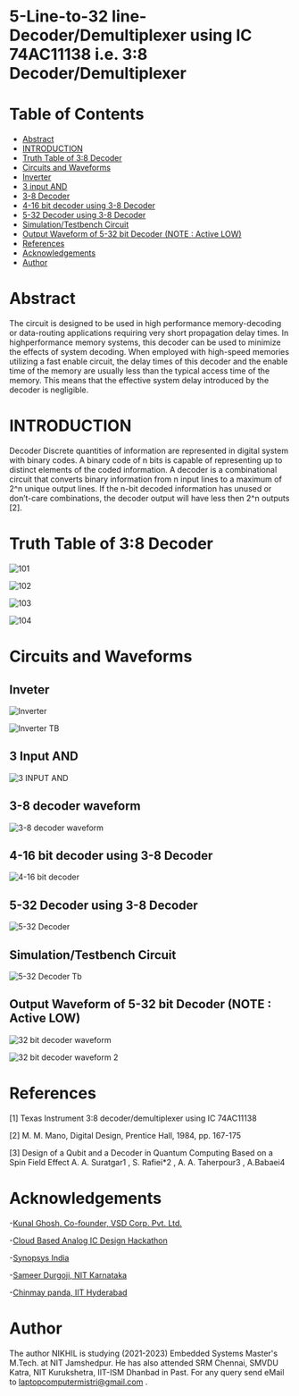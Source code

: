 # 5-Line-to-32 line-Decoder/Demultiplexer using IC 74AC11138 i.e. 3:8 Decoder/Demultiplexer

# Table of Contents
- [Abstract](https://github.com/laptopcomputermistri/Nikhil/blob/main/README.md#abstract)
- [INTRODUCTION](https://github.com/laptopcomputermistri/Nikhil/blob/main/README.md#introduction)
- [Truth Table of 3:8 Decoder](https://github.com/laptopcomputermistri/Nikhil/blob/main/README.md#truth-table-of-38-decoder)
- [Circuits and Waveforms](https://github.com/laptopcomputermistri/Nikhil/blob/main/README.md#circuits-and-waveforms)
- [Inverter](https://github.com/laptopcomputermistri/Nikhil#inveter)
- [3 input AND](https://github.com/laptopcomputermistri/Nikhil#3-input-and)
- [3-8 Decoder](https://github.com/laptopcomputermistri/Nikhil#3-8-decoder-waveform)
- [4-16 bit decoder using 3-8 Decoder](https://github.com/laptopcomputermistri/Nikhil#4-16-bit-decoder-using-3-8-decoder)
- [5-32 Decoder using 3-8 Decoder](https://github.com/laptopcomputermistri/Nikhil#5-32-decoder-using-3-8-decoder)
- [Simulation/Testbench Circuit](https://github.com/laptopcomputermistri/Nikhil#simulationtestbench-circuit)
- [Output Waveform of 5-32 bit Decoder (NOTE : Active LOW)](https://github.com/laptopcomputermistri/Nikhil#output-waveform-of-5-32-bit-decoder-note--active-low)
- [References](https://github.com/laptopcomputermistri/Nikhil#references)
- [Acknowledgements](https://github.com/laptopcomputermistri/Nikhil/blob/main/README.md#acknowledgements)
- [Author](https://github.com/laptopcomputermistri/Nikhil#author)
# Abstract
The circuit is designed to be used in high performance memory-decoding or data-routing applications
requiring very short propagation delay times. In highperformance memory systems, this decoder can be used to
minimize the effects of system decoding. When employed with
high-speed memories utilizing a fast enable circuit, the delay
times of this decoder and the enable time of the memory are
usually less than the typical access time of the memory. This
means that the effective system delay introduced by the
decoder is negligible.

# INTRODUCTION
Decoder Discrete quantities of information are represented
in digital system with binary codes. A binary code of n bits
is capable of representing up to distinct elements of the
coded information. A decoder is a combinational circuit that
converts binary information from n input lines to a
maximum of 2^n unique output lines. If the n-bit decoded
information has unused or don’t-care combinations, the
decoder output will have less then 2^n outputs [2].

# Truth Table of 3:8 Decoder

![101](https://user-images.githubusercontent.com/93362259/155751585-1ad89136-ab36-4b8d-ae58-d610419d0975.png)

![102](https://user-images.githubusercontent.com/93362259/155751582-e8238c20-ee2a-4184-b423-3f432df9923e.png)

![103](https://user-images.githubusercontent.com/93362259/155751577-ca200524-2b6c-4fad-99ba-d2908e32eb07.png)

![104](https://user-images.githubusercontent.com/93362259/155751569-07f93cb5-ecd1-4e8a-b58a-3dd9cfcc8d62.png)

# Circuits and Waveforms
## Inveter
![Inverter](https://user-images.githubusercontent.com/93362259/155827830-f0ef1e8a-1046-4481-8ee6-ec0ba2aa2540.png)

![Inverter TB](https://user-images.githubusercontent.com/93362259/155827829-e9bb29fb-e3d4-402e-b767-350fa1c28d7f.png)

## 3 Input AND
![3 INPUT AND](https://user-images.githubusercontent.com/93362259/155827827-62e67f62-526b-49a8-b8af-6a6087e761eb.png)

## 3-8 decoder waveform
![3-8 decoder waveform](https://user-images.githubusercontent.com/93362259/155827825-60cc442a-82a6-4ca9-9e31-1c0d146725eb.png)

## 4-16 bit decoder using 3-8 Decoder
![4-16 bit decoder](https://user-images.githubusercontent.com/93362259/155827824-c10e8326-c54c-48ad-ad9a-d264139ab951.png)

## 5-32 Decoder using 3-8 Decoder
![5-32 Decoder](https://user-images.githubusercontent.com/93362259/155827823-0569408d-d7a9-4455-b569-d14c9981de92.png)

## Simulation/Testbench Circuit
![5-32 Decoder Tb](https://user-images.githubusercontent.com/93362259/155827821-27c27b9f-bebf-4669-9699-cade4e84b2f5.png)

## Output Waveform of 5-32 bit Decoder (NOTE : Active LOW)
![32 bit decoder waveform](https://user-images.githubusercontent.com/93362259/155827820-fbb52eaa-ffc1-49b6-bdc7-2937a49953ec.png)

![32 bit decoder waveform 2](https://user-images.githubusercontent.com/93362259/155827818-ec7ebb87-3384-449f-bf2b-b0a0545af8e1.png)

# References
[1] Texas Instrument 3:8 decoder/demultiplexer using IC 74AC11138

[2] M. M. Mano, Digital Design, Prentice Hall, 1984, pp. 167-175

[3] Design of a Qubit and a Decoder in Quantum Computing Based on a
Spin Field Effect A. A. Suratgar1 , S. Rafiei*2 , A. A. Taherpour3 ,
A.Babaei4

# Acknowledgements

-[Kunal Ghosh, Co-founder, VSD Corp. Pvt. Ltd.](https://www.iith.ac.in/events/2022/02/15/Cloud-Based-Analog-IC-Design-Hackathon/)

-[Cloud Based Analog IC Design Hackathon](https://www.iith.ac.in/events/2022/02/15/Cloud-Based-Analog-IC-Design-Hackathon/')

-[Synopsys India](https://www.iith.ac.in/events/2022/02/15/Cloud-Based-Analog-IC-Design-Hackathon/')

-[Sameer Durgoji, NIT Karnataka](https://www.iith.ac.in/events/2022/02/15/Cloud-Based-Analog-IC-Design-Hackathon/')

-[Chinmay panda, IIT Hyderabad](https://www.iith.ac.in/events/2022/02/15/Cloud-Based-Analog-IC-Design-Hackathon/')

# Author

The author NIKHIL is studying (2021-2023) Embedded Systems Master's M.Tech. at NIT Jamshedpur. He has also attended SRM Chennai, SMVDU Katra, NIT Kurukshetra, IIT-ISM Dhanbad in Past. For any query send eMail to laptopcomputermistri@gmail.com . 

